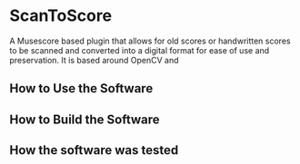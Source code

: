 # ScanToScore
A Musescore based plugin that allows for old scores or handwritten scores to be scanned and converted into a digital format for ease of use and preservation.
It is based around OpenCV and 

## How to Use the Software



## How to Build the Software


## How the software was tested ##





